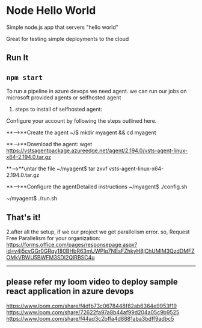 # Node Hello World

Simple node.js app that servers "hello world"

Great for testing simple deployments to the cloud

## Run It

`npm start`
------------------------
To run a pipeline in azure devops we need agent. we can run our jobs on microsoft provided agents or selfhosted agent

1. steps to install of selfhosted agent:

Configure your account by following the steps outlined here.
	
**-->**Create the agent
~/$ mkdir myagent && cd myagent

**-->**Download the agent: wget https://vstsagentpackage.azureedge.net/agent/2.194.0/vsts-agent-linux-x64-2.194.0.tar.gz

**-->**untar the file
~/myagent$ tar zxvf vsts-agent-linux-x64-2.194.0.tar.gz

**-->**Configure the agentDetailed instructions
~/myagent$ ./config.sh

~/myagent$ ./run.sh

That's it!
-----------------------
2.after all the setup, if we our project we get parallelism error. 
  so, Request Free Parallelism for your organization: https://forms.office.com/pages/responsepage.aspx?id=v4j5cvGGr0GRqy180BHbR63mUWPlq7NEsFZhkyH8jChUMlM3QzdDMFZOMkVBWU5BWFM3SDI2QlRBSC4u
  
------------------------------  

## please refer my loom video to deploy sample react application in azure devops

https://www.loom.com/share/f4dfb73c0678448f82ab6364e9953f19
https://www.loom.com/share/72622fa97a8b44af99d204a05c9b9525 
https://www.loom.com/share/f44ad3c2bffa4d8881aba3bdff9adbc5
